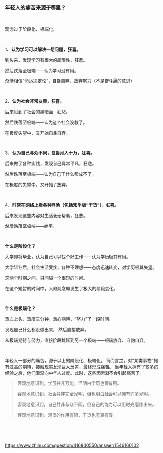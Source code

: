 ### 年轻人的痛苦来源于哪里？

<br>

观念过于阶段化、极端化。 

<br>

1、**认为学习可以解决⼀切问题，狂喜。** 

到头来，发现学习有很⼤的局限性，狂悲。 

然后跌落⾄极端⸺认为学习没有⽤。 

渐渐相信“命运决定论”，⾃暴⾃弃、放弃努⼒（不是奋⽃逼的意思） 

<br>

2、**认为社会⾮常友善，狂喜。** 

后来⻅到了社会的⿊暗⾯，狂悲。 

然后跌落⾄极端⸺认为这个社会没救了。 

在极度失望中，⼜开始⾃暴⾃弃。 

<br>

3、**认为⾃⼰与众不同，应当⽉⼊⼗万，狂喜。** 

后来做了各种实践，发现⾃⼰异常平凡，狂悲。

 然后跌落⾄极端⸺认为⾃⼰⼲什么都成不了。 

在极度的失望中，⼜开始了放弃。

<br>

4、**时常在⽹络上看各种鸡汤（包括知乎版“⼲货”），狂喜。** 

后来发现这些内容对⽣活毫⽆帮助，狂悲。 

然后跌落⾄极端⸺躺平。 

<br>

**什么是阶段化？** 

⼤学即将毕业，认为⾃⼰可以找个好⼯作⸺认为学历极其有⽤。 

⼤学毕业后，社会⽣活受挫，各种不理想⸺态度迅速转变，对学历极其失望。 

这两个时期之间，只间隔⼀个很短的时间。 

在这个短暂的时间中，⼈的观念却发⽣了极⼤的阶段变化。

<br>

**什么是极端化？**

热⾎上头，热度三分钟，满⼼期待，“努⼒”了⼀段时间。

 发现⾃⼰什么都没做出来。 然后直接放弃。 

从极端期待与努⼒，直接阶段跳跃到另⼀个极端⸺极端放弃、⾃豹⾃弃。 

<br>

年轻⼈⼀部分的痛苦，源于以上的阶段化、极端化。 简⽽⾔之，对“某类事物”拥有过⾼的期待，接触现实发现巨⼤反差，最终形成痛苦。 当年轻⼈拥有了较多的经验之后，他们渐渐向中年⼈过度。此时，这些因素就不会引起痛苦了。

> 客观地意识到，学历并非万能，但明白学历也很有用。
>
> 客观地意识到，社会并非完全光明，但也明白社会可以拥有许多光明。
>
> 客观地意识到，自己并非与众不同，但自己的能力可以用时光磨炼出来。
>
> 客观地意识到，鸡汤的作用有限，干货也有真有假。

<br><br><br>



https://www.zhihu.com/question/416840550/answer/1546160102

